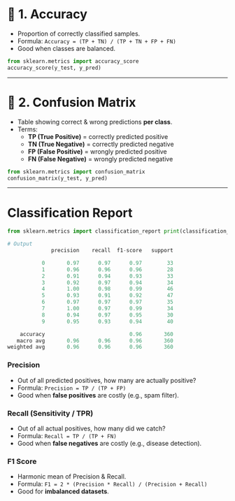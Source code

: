 # 🔹 1. **Accuracy**
- Proportion of correctly classified samples.
- Formula:
    `Accuracy = (TP + TN) / (TP + TN + FP + FN)`
- Good when classes are balanced.

```python 
from sklearn.metrics import accuracy_score
accuracy_score(y_test, y_pred)
```
---
# 🔹 2. **Confusion Matrix**
- Table showing correct & wrong predictions **per class**.
- Terms:
    - **TP (True Positive)** = correctly predicted positive
    - **TN (True Negative)** = correctly predicted negative
    - **FP (False Positive)** = wrongly predicted positive
    - **FN (False Negative)** = wrongly predicted negative
    
```python
from sklearn.metrics import confusion_matrix
confusion_matrix(y_test, y_pred)
```

---
# Classification Report

```python
from sklearn.metrics import classification_report print(classification_report(y_test, y_pred))

# Output
              precision    recall  f1-score   support

           0       0.97      0.97      0.97        33
           1       0.96      0.96      0.96        28
           2       0.91      0.94      0.93        33
           3       0.92      0.97      0.94        34
           4       1.00      0.98      0.99        46
           5       0.93      0.91      0.92        47
           6       0.97      0.97      0.97        35
           7       1.00      0.97      0.99        34
           8       0.94      0.97      0.95        30
           9       0.95      0.93      0.94        40

    accuracy                           0.96       360
   macro avg       0.96      0.96      0.96       360
weighted avg       0.96      0.96      0.96       360
```

### **Precision**
- Out of all predicted positives, how many are actually positive?
- Formula:
    `Precision = TP / (TP + FP)`
- Good when **false positives** are costly (e.g., spam filter).
### **Recall (Sensitivity / TPR)**

- Out of all actual positives, how many did we catch?
- Formula:
    `Recall = TP / (TP + FN)`
- Good when **false negatives** are costly (e.g., disease detection).
### **F1 Score**
- Harmonic mean of Precision & Recall.
- Formula:
    `F1 = 2 * (Precision * Recall) / (Precision + Recall)`
- Good for **imbalanced datasets**.
